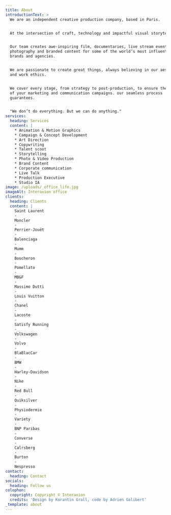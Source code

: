 ```yaml
---
title: About
introductionText: >
  We are an independent creative production company, based in Paris.


  At the intersection of craft, technology and impactful visual storytelling.


  Our team creates awe-inspiring film, documentaries, live stream events, still 
  photography and branded content for some of the world’s most influential 
  brands and agencies.


  We are passionate to create great things, always believing in our aesthetic 
  and work ethics.


  We cover every stage, from strategy to post-production, to ensure the success 
  of your marketing and communication campaigns. our seamless process 
  guarantees.


  "We don’t do everything. But we can do anything."
services:
  heading: Services
  content: |
    * Animation & Motion Graphics
    * Campaign & Concept Development
    * Art Direction
    * Copywriting
    * Talent scoot
    * Storytelling
    * Photo & Video Production
    * Brand Content
    * Corporate communication
    * Live Talk
    * Production Executive
    * Studio IA
image: /uploads/_office_life.jpg
imageAlt: Interaxion office
clients:
  heading: Clients
  content: |
    Saint Laurent 
    -
    Moncler
    -
    Perrier-Jouët
    -
    Balenciaga
    -
    Mumm
    -
    Boucheron
    -
    Pomellato
    -
    MB&F
    -
    Massimo Dutti
    -
    Louis Vuitton
    -
    Chanel
    -
    Lacoste
    -
    Satisfy Running
    -
    Volkswagen
    -
    Volvo
    -
    BlaBlacCar
    -
    BMW
    -
    Harley-Davidson
    -
    Nike
    -
    Red Bull
    -
    Quiksilver
    -
    Physiodermie
    -
    Variety 
    -
    BNP Paribas
    -
    Converse
    -
    Calrsberg
    -
    Burton
    -
    Nespresso
contact:
  heading: Contact
socials:
  heading: Follow us
colophon:
  copyright: Copyright © Interaxion
  credits: 'Design by Korantin Grall, code by Adrien Galibert'
_template: about
---
```



